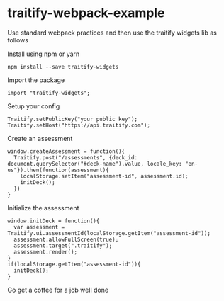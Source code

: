 # traitify-webpack-example

Use standard webpack practices and then use the traitify widgets lib as follows


Install using npm or yarn
```
npm install --save traitify-widgets
```

Import the package
```
import "traitify-widgets";
```

Setup your config
``` 
Traitify.setPublicKey("your public key");
Traitify.setHost("https://api.traitify.com");
```


Create an assessment
```
window.createAssessment = function(){
  Traitify.post("/assessments", {deck_id: document.querySelector("#deck-name").value, locale_key: "en-us"}).then(function(assessment){
    localStorage.setItem("assessment-id", assessment.id);
    initDeck();
  })
}
```


Initialize the assessment
```
window.initDeck = function(){
  var assessment = Traitify.ui.assessmentId(localStorage.getItem("assessment-id"));
  assessment.allowFullScreen(true);
  assessment.target(".traitify");
  assessment.render();
}
if(localStorage.getItem("assessment-id")){
  initDeck();
}
```

Go get a coffee for a job well done
